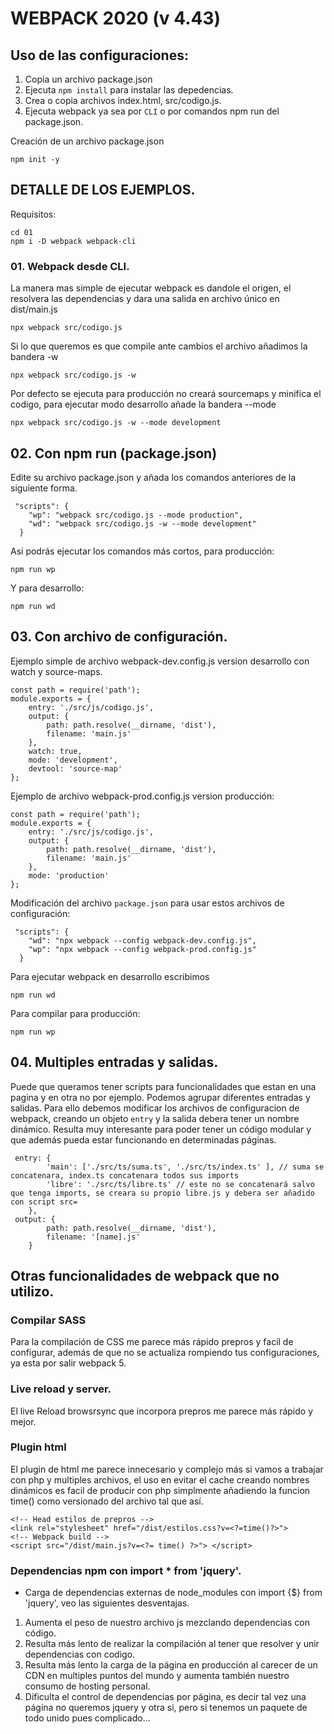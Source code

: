 
# WEBPACK 2020 (v 4.43)

## Uso de las configuraciones:
1. Copia un archivo package.json
2. Ejecuta `npm install` para instalar las depedencias.
3. Crea o copia archivos index.html, src/codigo.js.
4. Ejecuta webpack ya sea por `CLI` o por comandos npm run del package.json.


Creación de un archivo package.json

``` 
npm init -y
```

## DETALLE DE LOS EJEMPLOS.

Requisitos:

``` 
cd 01
npm i -D webpack webpack-cli
```

### 01. Webpack desde CLI.

La manera mas simple de ejecutar webpack es dandole el origen, el resolvera las dependencias y dara una salida en archivo único en dist/main.js
``` 
npx webpack src/codigo.js
```
Si lo que queremos es que compile ante cambios el archivo añadimos la bandera -w
``` 
npx webpack src/codigo.js -w
```
Por defecto se ejecuta para producción no creará sourcemaps y minifica el codigo, para ejecutar modo desarrollo añade la bandera --mode
```` 
npx webpack src/codigo.js -w --mode development
````

## 02. Con npm run (package.json)
Edite su archivo package.json y añada los comandos anteriores de la siguiente forma.
``` 
 "scripts": {
    "wp": "webpack src/codigo.js --mode production",
    "wd": "webpack src/codigo.js -w --mode development"
  }
```
Asi podrás ejecutar los comandos más cortos, para producción:
``` 
npm run wp
```
Y para desarrollo:
``` 
npm run wd
```
## 03. Con archivo de configuración.
Ejemplo simple de archivo webpack-dev.config.js version desarrollo con watch y source-maps.

``` 
const path = require('path');
module.exports = { 
	entry: './src/js/codigo.js',
	output: {
		path: path.resolve(__dirname, 'dist'),
		filename: 'main.js'
	},
	watch: true,
	mode: 'development',
	devtool: 'source-map'
};
```
Ejemplo de archivo webpack-prod.config.js version producción:
``` 
const path = require('path');
module.exports = {
    entry: './src/js/codigo.js',
    output: {
        path: path.resolve(__dirname, 'dist'),
        filename: 'main.js'
    },
    mode: 'production'
};
```
Modificación del archivo `package.json` para usar estos archivos de configuración:
``` 
 "scripts": {
    "wd": "npx webpack --config webpack-dev.config.js",
    "wp": "npx webpack --config webpack-prod.config.js" 
  }
```
Para ejecutar webpack en desarrollo escribimos

``` 
npm run wd
```
Para compilar para producción:
``` 
npm run wp
```

## 04. Multiples entradas y salidas.
Puede que queramos tener scripts para funcionalidades que estan en una pagina y en otra no por ejemplo.
Podemos agrupar diferentes entradas y salidas.
Para ello debemos modificar los archivos de configuracion de webpack, creando un objeto `entry` y la salida debera tener un nombre dinámico.
Resulta muy interesante para poder tener un código modular y que además pueda estar funcionando en determinadas páginas.
``` 
 entry: {
        'main': ['./src/ts/suma.ts', './src/ts/index.ts' ], // suma se concatenara, index.ts concatenara todos sus imports
        'libre': './src/ts/libre.ts' // este no se concatenará salvo que tenga imports, se creara su propio libre.js y debera ser añadido con script src=
    },
 output: {
        path: path.resolve(__dirname, 'dist'),
        filename: '[name].js'
    }
```

## Otras funcionalidades de webpack que no utilizo.
 
### Compilar SASS
Para la compilación de CSS me parece más rápido prepros y facil de configurar, además de que no se actualiza rompiendo tus configuraciones, ya esta por salir webpack 5.

### Live reload y server.
El live Reload browsrsync que incorpora prepros me parece más rápido y mejor.
### Plugin html
El plugin de html me parece innecesario y complejo más si vamos a trabajar con php y multiples archivos, el uso en evitar el cache creando nombres dinámicos es facil de producir con php simplmente añadiendo la funcion time() como versionado del archivo tal que así.
``` 
<!-- Head estilos de prepros -->
<link rel="stylesheet" href="/dist/estilos.css?v=<?=time()?>">
<!-- Webpack build -->
<script src="/dist/main.js?v=<?= time() ?>"> </script>
```

### Dependencias npm con import * from 'jquery'.
* Carga de dependencias externas de node_modules con import {$} from 'jquery', veo las siguientes desventajas.
1. Aumenta el peso de nuestro archivo js mezclando dependencias con código.
2. Resulta más lento de realizar la compilación al tener que resolver y unir dependencias con codigo.
3. Resulta más lento la carga de la página en producción al carecer de un CDN en multiples puntos del mundo y aumenta también nuestro consumo de hosting personal.
4. Dificulta el control de dependencias por página, es decir tal vez una página no queremos jquery y otra si, pero si tenemos un paquete de todo unido pues complicado...

